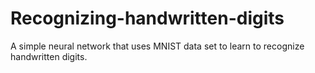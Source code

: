 # Recognizing-handwritten-digits

A simple neural network that uses MNIST data set to learn to recognize handwritten digits.
